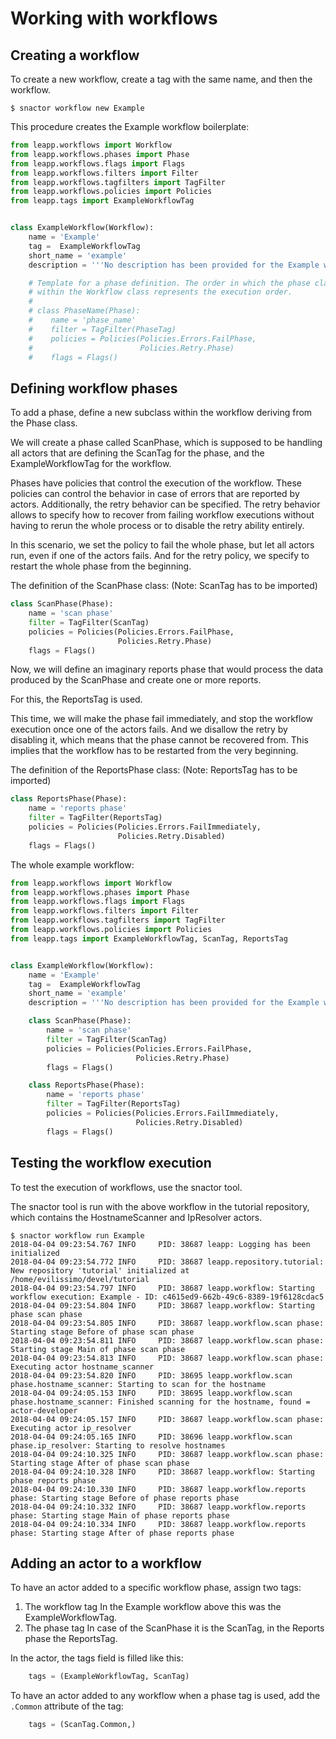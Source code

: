 # Working with workflows


## Creating a workflow

To create a new workflow, create a tag with the same name, and then the workflow.

```shell
$ snactor workflow new Example
```

This procedure creates the Example workflow boilerplate:

```python
from leapp.workflows import Workflow
from leapp.workflows.phases import Phase
from leapp.workflows.flags import Flags
from leapp.workflows.filters import Filter
from leapp.workflows.tagfilters import TagFilter
from leapp.workflows.policies import Policies
from leapp.tags import ExampleWorkflowTag


class ExampleWorkflow(Workflow):
    name = 'Example'
    tag =  ExampleWorkflowTag
    short_name = 'example'
    description = '''No description has been provided for the Example workflow.'''

    # Template for a phase definition. The order in which the phase classes are defined
    # within the Workflow class represents the execution order.
    #
    # class PhaseName(Phase):
    #    name = 'phase_name'
    #    filter = TagFilter(PhaseTag)
    #    policies = Policies(Policies.Errors.FailPhase,
    #                        Policies.Retry.Phase)
    #    flags = Flags()
```

## Defining workflow phases

To add a phase, define a new subclass within the workflow deriving from the Phase class.


We will create a phase called ScanPhase, which is supposed to be handling all actors that
are defining the ScanTag for the phase, and the ExampleWorkflowTag for the workflow.


Phases have policies that control the execution of the workflow. These policies can control
the behavior in case of errors that are reported by actors. Additionally, the retry behavior
can be specified. The retry behavior allows to specify how to recover from failing workflow executions
without having to rerun the whole process or to disable the retry ability entirely. 

In this scenario, we set the policy to fail the whole phase, but let all actors run, even if
one of the actors fails. And for the retry policy, we specify to restart the whole phase from the beginning.

The definition of the ScanPhase class: (Note: ScanTag has to be imported)

```python
class ScanPhase(Phase):
    name = 'scan phase'
    filter = TagFilter(ScanTag)
    policies = Policies(Policies.Errors.FailPhase,
                        Policies.Retry.Phase)
    flags = Flags()
```

Now, we will define an imaginary reports phase that would process the data produced by
the ScanPhase and create one or more reports.

For this, the ReportsTag is used.

This time, we will make the phase fail immediately, and stop the workflow execution once one of the actors fails.
And we disallow the retry by disabling it, which means that the phase cannot be recovered from. This implies that the workflow has to be restarted from the very beginning.

The definition of the ReportsPhase class: (Note: ReportsTag has to be imported)

```python
class ReportsPhase(Phase):
    name = 'reports phase'
    filter = TagFilter(ReportsTag)
    policies = Policies(Policies.Errors.FailImmediately,
                        Policies.Retry.Disabled)
    flags = Flags()
```

The whole example workflow:

```python
from leapp.workflows import Workflow
from leapp.workflows.phases import Phase
from leapp.workflows.flags import Flags
from leapp.workflows.filters import Filter
from leapp.workflows.tagfilters import TagFilter
from leapp.workflows.policies import Policies
from leapp.tags import ExampleWorkflowTag, ScanTag, ReportsTag


class ExampleWorkflow(Workflow):
    name = 'Example'
    tag =  ExampleWorkflowTag
    short_name = 'example'
    description = '''No description has been provided for the Example workflow.'''

    class ScanPhase(Phase):
        name = 'scan phase'
        filter = TagFilter(ScanTag)
        policies = Policies(Policies.Errors.FailPhase,
                            Policies.Retry.Phase)
        flags = Flags()

    class ReportsPhase(Phase):
        name = 'reports phase'
        filter = TagFilter(ReportsTag)
        policies = Policies(Policies.Errors.FailImmediately,
                            Policies.Retry.Disabled)
        flags = Flags()
```


## Testing the workflow execution

To test the execution of workflows, use the snactor tool.

The snactor tool is run with the above workflow in the tutorial repository, which contains the HostnameScanner
and IpResolver actors.

```shell
$ snactor workflow run Example
2018-04-04 09:23:54.767 INFO     PID: 38687 leapp: Logging has been initialized
2018-04-04 09:23:54.772 INFO     PID: 38687 leapp.repository.tutorial: New repository 'tutorial' initialized at /home/evilissimo/devel/tutorial
2018-04-04 09:23:54.797 INFO     PID: 38687 leapp.workflow: Starting workflow execution: Example - ID: c4615ed9-662b-49c6-8389-19f6128cdac5
2018-04-04 09:23:54.804 INFO     PID: 38687 leapp.workflow: Starting phase scan phase
2018-04-04 09:23:54.805 INFO     PID: 38687 leapp.workflow.scan phase: Starting stage Before of phase scan phase
2018-04-04 09:23:54.811 INFO     PID: 38687 leapp.workflow.scan phase: Starting stage Main of phase scan phase
2018-04-04 09:23:54.813 INFO     PID: 38687 leapp.workflow.scan phase: Executing actor hostname_scanner
2018-04-04 09:23:54.820 INFO     PID: 38695 leapp.workflow.scan phase.hostname_scanner: Starting to scan for the hostname
2018-04-04 09:24:05.153 INFO     PID: 38695 leapp.workflow.scan phase.hostname_scanner: Finished scanning for the hostname, found = actor-developer
2018-04-04 09:24:05.157 INFO     PID: 38687 leapp.workflow.scan phase: Executing actor ip_resolver
2018-04-04 09:24:05.165 INFO     PID: 38696 leapp.workflow.scan phase.ip_resolver: Starting to resolve hostnames
2018-04-04 09:24:10.325 INFO     PID: 38687 leapp.workflow.scan phase: Starting stage After of phase scan phase
2018-04-04 09:24:10.328 INFO     PID: 38687 leapp.workflow: Starting phase reports phase
2018-04-04 09:24:10.330 INFO     PID: 38687 leapp.workflow.reports phase: Starting stage Before of phase reports phase
2018-04-04 09:24:10.332 INFO     PID: 38687 leapp.workflow.reports phase: Starting stage Main of phase reports phase
2018-04-04 09:24:10.334 INFO     PID: 38687 leapp.workflow.reports phase: Starting stage After of phase reports phase
```

## Adding an actor to a workflow

To have an actor added to a specific workflow phase, assign two tags:
1. The workflow tag 
    In the Example workflow above this was the ExampleWorkflowTag.
2. The phase tag
    In case of the ScanPhase it is the ScanTag, in the Reports phase the ReportsTag.

In the actor, the tags field is filled like this:
```python
    tags = (ExampleWorkflowTag, ScanTag)
```

To have an actor added to any workflow when a phase tag is used, add the `.Common` attribute of the tag:

```python
    tags = (ScanTag.Common,)
```




